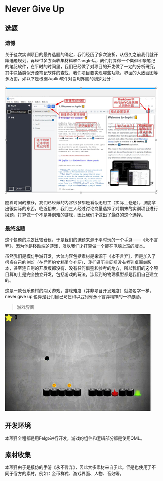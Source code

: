 # Never Give Up

## 选题

### 遗憾

​		关于这次实训项目的最终选题的确定，我们经历了多次波折，从很久之前我们就开始选题规划，再经过多方面收集材料和Google后，我们打算做一个类似印象笔记的笔记软件，在平时的时间里，我们已经做了对项目的开发做了一定的分析研究，其中包括类似开源笔记软件的查找、我们项目要实现哪些功能，界面的大致画图等多方面，如以下是根据Joplin软件对当时界面的初步划分：

<img src="./images/begin.png" alt="初选项目" style="zoom: 67%;" />

​		随着时间的推移，我们已经做的内容很多都是看似无用工（实际上也是），没能拿出很实际的东西，临近期末，我们三人经过讨论商量选择了对期末的实训项目进行换题，打算做一个不是特别难的游戏，因此我们才做出了最终的这个选择。

### 最终选题

​		这个换题的决定比较仓促，于是我们的选题来源于平时玩的一个手游——《永不言弃》，因为他是移动端的游戏，所以我们才打算做一个能在电脑上玩的版本。

​		虽然我们是模仿手游开发，大体内容包括素材是来源于《永不言弃》，但是加入了很多自己的创新（在后面的文档里会介绍），我们遍历全网都没有找到桌面端版本，甚至连自制的开发版都没有，没有任何借鉴和参考的地方，所以我们的这个项目算的上是完全独立开发，包括游戏的玩法，涉及到的物理模型都是我们自己建立的。

​		这是一款音乐题材的闯关游戏，游戏难度（并非项目开发难度）就如名字一样，never give up!也算是我们自己现在和以后拥有永不言弃精神的一种激励。

> 游戏界面

<img src="./images/游戏界面.png" alt="游戏界面" style="zoom:50%;" />

## 开发环境

本项目全程都是用Felgo进行开发，游戏的组件和逻辑部分都是使用QML。

## 素材收集

本项目由于是模仿的手游《永不言弃》，因此大多素材来自于此。但是也使用了不同于官方的素材。例如：金币样式、游戏界面、人物、音效等。
